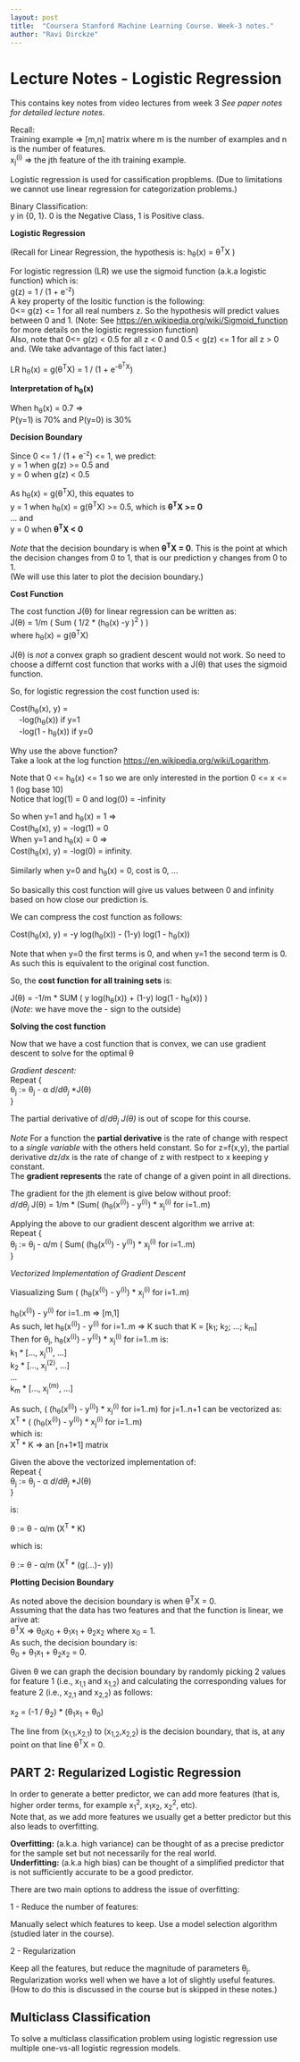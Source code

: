 ```yaml
---
layout: post
title:  "Coursera Stanford Machine Learning Course. Week-3 notes."
author: "Ravi Dirckze"
---
```


# Lecture Notes - Logistic Regression

This contains key notes from video lectures from week 3 *See paper notes for detailed lecture notes.*

Recall:  
Training example => [m,n] matrix where m is the number of examples and n is the number of features.  
x<sub>j</sub><sup>(i)</sup> => the jth feature of the ith training example. 

Logistic regression is used for cassification propblems. (Due to limitations we cannot use linear regression for categorization problems.)

Binary Classification:   
y in {0, 1}.  0 is the Negative Class, 1 is Positive class.  

**Logistic Regression**  

(Recall for Linear Regression, the hypothesis is: h<sub>&theta;</sub>(x) = &theta;<sup>T</sup>X )

For logistic regression (LR) we use the sigmoid function (a.k.a logistic function) which is:  
g(z) = 1 / (1 + e<sup>-z</sup>)  
A key property of the lositic function is the following:  
0<= g(z) <= 1 for all real numbers z.
So the hypothesis will predict values between 0 and 1.
(Note: See https://en.wikipedia.org/wiki/Sigmoid_function for more details on the logistic regression function)  
Also, note that 0<= g(z) < 0.5 for all z < 0 and 0.5 < g(z) <= 1 for all z > 0 and. (We take advantage of this fact later.)

LR h<sub>&theta;</sub>(x) = g(&theta;<sup>T</sup>X) =  1 / (1 + e<sup>-&theta;<sup>T</sup>X</sup>)  

**Interpretation of h<sub>&theta;</sub>(x)** 

When h<sub>&theta;</sub>(x) = 0.7 =>  
P(y=1) is 70% and P(y=0) is 30%

**Decision Boundary**

Since 0 <= 1 / (1 + e<sup>-z</sup>) <= 1, we predict:  
y = 1 when g(z) >= 0.5 and  
y = 0 when g(z) < 0.5 

As h<sub>&theta;</sub>(x) = g(&theta;<sup>T</sup>X), this equates to  
y = 1 when h<sub>&theta;</sub>(x) = g(&theta;<sup>T</sup>X) >= 0.5, which is **&theta;<sup>T</sup>X >= 0**   
... and  
y = 0 when **&theta;<sup>T</sup>X < 0**  

*Note* that the decision boundary is when **&theta;<sup>T</sup>X = 0**. This is the point at which the decision changes from 0 to 1, that is our prediction y changes from 0 to 1.  
(We will use this later to plot the decision boundary.)

**Cost Function**  

The cost function J(&theta;) for linear regression can be written as:  
J(&theta;) = 1/m ( Sum ( 1/2 * (h<sub>&theta;</sub>(x) -y )<sup>2</sup> ) )  
where h<sub>&theta;</sub>(x) = g(&theta;<sup>T</sup>X)

J(&theta;) is *not* a convex graph so gradient descent would not work. So need to choose a differnt cost function that works with a J(&theta;) that uses the sigmoid function. 

So, for logistic regression the cost function used is:  

Cost(h<sub>&theta;</sub>(x), y) =  
&nbsp;&nbsp;&nbsp; -log(h<sub>&theta;</sub>(x)) if y=1  
&nbsp;&nbsp;&nbsp; -log(1 - h<sub>&theta;</sub>(x)) if y=0

Why use the above function?   
Take a look at the log function https://en.wikipedia.org/wiki/Logarithm.  

Note that 0 <= h<sub>&theta;</sub>(x) <= 1 so we are only interested in the portion 0 <= x <= 1 (log base 10)   
Notice that log(1) = 0 and log(0) = -infinity  

So when y=1 and h<sub>&theta;</sub>(x) = 1 =>   
Cost(h<sub>&theta;</sub>(x), y) = -log(1) = 0  
When y=1 and h<sub>&theta;</sub>(x) = 0 =>   
Cost(h<sub>&theta;</sub>(x), y) = -log(0) = infinity.  

Similarly when y=0 and h<sub>&theta;</sub>(x) = 0, cost is 0, ...

So basically this cost function will give us values between 0 and infinity based on how close our prediction is.  

We can compress the cost function as follows:  

Cost(h<sub>&theta;</sub>(x), y) = -y log(h<sub>&theta;</sub>(x)) - (1-y) log(1 - h<sub>&theta;</sub>(x)) 

Note that when y=0 the first terms is 0, and when y=1 the second term is 0.  As such this is equivalent to the original cost function.

So, the **cost function for all training sets** is:

J(&theta;) = -1/m * SUM ( y log(h<sub>&theta;</sub>(x)) + (1-y) log(1 - h<sub>&theta;</sub>(x)) )  
(*Note*: we have move the - sign to the outside)

**Solving the cost function**

Now that we have a cost function that is convex, we can use gradient descent to solve for the optimal &theta; 

*Gradient descent:*  
Repeat {  
&theta;<sub>j</sub> := &theta;<sub>j</sub> - &alpha; *d*/*d&theta;<sub>j</sub>* *J(&theta;)  
}

The partial derivative of  *d*/*d&theta;<sub>j</sub>* *J(&theta;)*  is out of scope for this course.
  
*Note* For a function the **partial derivative** is the rate of change with respect to a *single variable* with the others held constant. So for z=f(x,y), the partial derivative *d*z/*d*x is the rate of change of z with restpect to x keeping y constant.  
The **gradient represents** the rate of change of a given point in all directions. 

The gradient for the jth element is give below without proof:  
*d*/*d&theta;<sub>j</sub>* J(&theta;) = 1/m * (Sum( (h<sub>&theta;</sub>(x<sup>(i)</sup>) - y<sup>(i)</sup>) *  x<sub>j</sub><sup>(i)</sup> for i=1..m)

Applying the above to our gradient descent algorithm we arrive at:  
Repeat {  
&theta;<sub>j</sub> :=  &theta;<sub>j</sub> - &alpha;/m ( Sum( (h<sub>&theta;</sub>(x<sup>(i)</sup>) - y<sup>(i)</sup>) *  x<sub>j</sub><sup>(i)</sup> for i=1..m)  
}

*Vectorized Implementation of Gradient Descent*

Viasualizing Sum ( (h<sub>&theta;</sub>(x<sup>(i)</sup>) - y<sup>(i)</sup>) * x<sub>j</sub><sup>(i)</sup> for i=1..m)

h<sub>&theta;</sub>(x<sup>(i)</sup>) - y<sup>(i)</sup> for i=1..m => [m,1]  
As such, let h<sub>&theta;</sub>(x<sup>(i)</sup>) - y<sup>(i)</sup> for i=1..m => K such that K = [k<sub>1</sub>; k<sub>2</sub>; ...; k<sub>m</sub>]   
Then for &theta;<sub>j</sub>,  h<sub>&theta;</sub>(x<sup>(i)</sup>) - y<sup>(i)</sup>) *  x<sub>j</sub><sup>(i)</sup> for i=1..m is:  
k<sub>1</sub> * [..., x<sub>j</sub><sup>(1)</sup>, ...]    
k<sub>2</sub> * [..., x<sub>j</sub><sup>(2)</sup>, ...]  
...  
k<sub>m</sub> * [..., x<sub>j</sub><sup>(m)</sup>, ...]  

As such, ( (h<sub>&theta;</sub>(x<sup>(i)</sup>) - y<sup>(i)</sup>) *  x<sub>j</sub><sup>(i)</sup> for i=1..m) for j=1..n+1 can be vectorized as:  
X<sup>T</sup> * ( (h<sub>&theta;</sub>(x<sup>(i)</sup>) - y<sup>(i)</sup>) *  x<sub>j</sub><sup>(i)</sup> for i=1..m)  
which is:  
X<sup>T</sup> * K => an [n+1*1] matrix


Given the above the vectorized implementation of:  
Repeat {  
&theta;<sub>j</sub> := &theta;<sub>j</sub> - &alpha; *d*/*d&theta;<sub>j</sub>* *J(&theta;)  
}

is: 

&theta; := &theta; - &alpha;/m (X<sup>T</sup> * K)  

which is:

&theta; := &theta; - &alpha;/m (X<sup>T</sup> * (g(...)- y))  

**Plotting Decision Boundary**

As noted above the decision boundary is when &theta;<sup>T</sup>X = 0.  
Assuming that the data has two features and that the function is linear, we arive at:  
&theta;<sup>T</sup>X => &theta;<sub>0</sub>x<sub>0</sub> + &theta;<sub>1</sub>x<sub>1</sub> + &theta;<sub>2</sub>x<sub>2</sub> where x<sub>0</sub> = 1.  
As such, the decision boundary is:  
&theta;<sub>0</sub> + &theta;<sub>1</sub>x<sub>1</sub> + &theta;<sub>2</sub>x<sub>2</sub> = 0.

Given &theta; we can graph the decision boundary by randomly picking 2 values for feature 1 (i.e., x<sub>1,1</sub> and x<sub>1,2</sub>) and calculating the corresponding values for feature 2 (i.e., x<sub>2,1</sub> and x<sub>2,2</sub>) as follows:

x<sub>2</sub> = (-1 / &theta;<sub>2</sub>) *  (&theta;<sub>1</sub>x<sub>1</sub> + &theta;<sub>0</sub>)

The line from (x<sub>1,1</sub>,x<sub>2,1</sub>) to (x<sub>1,2</sub>,x<sub>2,2</sub>) is the decision boundary, that is, at any point on that line &theta;<sup>T</sup>X = 0. 

## PART 2: Regularized Logistic Regression

In order to generate a better predictor, we can add more features (that is, higher order terms, for example x<sub>1</sub><sup>2</sup>, x<sub>1</sub>x<sub>2</sub>, x<sub>2</sub><sup>2</sup>, etc).  
Note that, as we add more features we usually get a better predictor but this also leads to overfitting.  

**Overfitting:** (a.k.a. high variance) can be thought of as a precise predictor for the sample set but not necessarily for the real world.  
**Underfitting:** (a.k.a high bias) can be thought of a simplified predictor that is not sufficiently accurate to be a good predictor. 

There are two main options to address the issue of overfitting:

1 - Reduce the number of features:

Manually select which features to keep.
Use a model selection algorithm (studied later in the course).

2 - Regularization

Keep all the features, but reduce the magnitude of parameters &theta;<sub>j</sub>. Regularization works well when we have a lot of slightly useful features. (How to do this is discussed in the course but is skipped in these notes.)

## Multiclass Classification

To solve a multiclass classification problem using logistic regression use multiple one-vs-all logistic regression models.



